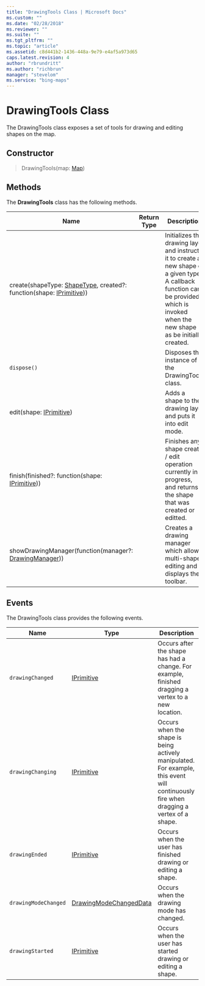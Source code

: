 ```yaml
---
title: "DrawingTools Class | Microsoft Docs"
ms.custom: ""
ms.date: "02/28/2018"
ms.reviewer: ""
ms.suite: ""
ms.tgt_pltfrm: ""
ms.topic: "article"
ms.assetid: c8d441b2-1436-448a-9e79-e4af5a973d65
caps.latest.revision: 4
author: "rbrundritt"
ms.author: "richbrun"
manager: "stevelom"
ms.service: "bing-maps"
---
```

# DrawingTools Class
The DrawingTools class exposes a set of tools for drawing and editing shapes on the map.

## Constructor

> DrawingTools(map: [Map](../v8-web-control/map-class.md))

## Methods

The **DrawingTools** class has the following methods.

| Name                                                    | Return Type | Description                                                   |
|---------------------------------------------------------|-------------|---------------------------------------------------------------|
| create(shapeType: [ShapeType](../v8-web-control/shapetype-enumeration.md), created?: function(shape: [IPrimitive](../v8-web-control/iprimitive-class.md)))  |             | Initializes the drawing layer and instructs it to create a new shape of a given type. A callback function can be provided which is invoked when the new shape as be initially created. |
| `dispose()` |             | Disposes the instance of the DrawingTools class. |
| edit(shape: [IPrimitive](../v8-web-control/iprimitive-class.md))                               |             | Adds a shape to the drawing layer and puts it into edit mode. |
| finish(finished?: function(shape: [IPrimitive](../v8-web-control/iprimitive-class.md))) | | Finishes any shape create / edit operation currently in progress, and returns the shape that was created or editted. |
| showDrawingManager(function(manager?: [DrawingManager](../v8-web-control/drawingmanager-class.md))) |             | Creates a drawing manager which allows multi-shape editing and displays the toolbar.  |

## Events

The DrawingTools class provides the following events.

| Name               | Type                   | Description                                                                                                                            |
|--------------------|------------------------|----------------------------------------------------------------------------------------------------------------------------------------|
| `drawingChanged`     | [IPrimitive](../v8-web-control/iprimitive-class.md)             | Occurs after the shape has had a change. For example, finished dragging a vertex to a new location.                                    |
| `drawingChanging`    | [IPrimitive](../v8-web-control/iprimitive-class.md)             | Occurs when the shape is being actively manipulated. For example, this event will continuously fire when dragging a vertex of a shape. |
| `drawingEnded`       | [IPrimitive](../v8-web-control/iprimitive-class.md)             | Occurs when the user has finished drawing or editing a shape.                                                                          |
| `drawingModeChanged` | [DrawingModeChangedData](../v8-web-control/drawingmodechangeddata-object.md) | Occurs when the drawing mode has changed.                                                                                              |
| `drawingStarted`     | [IPrimitive](../v8-web-control/iprimitive-class.md)             | Occurs when the user has started drawing or editing a shape.     